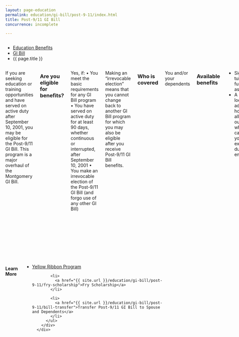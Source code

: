 ```yaml
---
layout: page-education
permalink: education/gi-bill/post-9-11/index.html
title: Post-9/11 GI Bill
concurrence: incomplete

---
```


<div class="splash" markdown="0">
<div class="row" markdown="0">
<div class="small-12 columns" markdown="0">

<ul class="breadcrumbs" role="menubar" aria-label="Primary">
<li class="parent"><a href="{{ site.url }}/education/">Education Benefits</a></li>
<li class="parent"><a href="{{ site.url }}/education/gi-bill/">GI Bill</a></li>
<li class="active">{{ page.title }}</li>
</ul>

</div>
</div>
</div>

<div class="main" role="main" markdown="0">

<!-- <div class="action-bar">
  <div class="row">
    <div class="small-12 columns">
      <a class="button small start" href="{{ site.url}}/disability-benefits/get/">Apply for Disability Benefits</a>
    </div>
  </div>  
</div> -->

<div class="section one" markdown="0">
<div class="primary" markdown="0">
<div class="row" markdown="0">
<div class="small-12 columns" markdown="1">

If you are seeking education or training opportunities and have served on active duty after September 10, 2001, you may be eligible for the Post-9/11 GI Bill. This program is a major overhaul of the Montgomery GI Bill. 

### Are you eligible for benefits?

Yes, if:
•	You meet the basic requirements for any GI Bill program
•	You have served on active duty for at least 90 days, whether continuous or interrupted, after September 10, 2001
•	You make an irrevocable election of the Post-9/11 GI Bill (and forgo use of any other GI Bill)

Making an “irrevocable election” means that you cannot change back to another GI Bill program for which you may also be eligible after you receive Post-9/11 GI Bill benefits.

### Who is covered
You and/or your dependents

### Available benefits
- Significant tuition-funding assistance 
- A location-adjusted housing allowance out of which you can pay your living expenses during enrollment

### How it works
The benefit amount varies according to where you use the benefit and the amount of your active-duty service since September 10, 2001. 

#### The program:
- Covers the entire in-state tuition for state schools and up to the national maximum ($21,084.89) for private or foreign schools. Learn more
- Pays you the Basic Allowance for Housing (BAH) of an E-5 with dependents based on the cost of living for the specific location of your school.

**Example:** If you were attending University of California, Los Angeles, in 2015, you would receive a BAH of up to $2,433 a month while in school. If you were attending the University of Virginia in Charlottesville, you would receive up to $1,638 while in school. 

- Provides up to 36 months of educational benefits, generally payable for 15 years following your release from active duty
- Uses a percentage-of-maximum-benefit scale based on how much active service you have had since September 10, 2001  

**Example:** If you have had 90 days of active service since September 10, 2001, you qualify for 40% of the maximum amount. Three years of active service qualifies you for 100% of the benefit. 

#### Also includes: 
- The Yellow Ribbon Program, which provides additional support to cover higher private-school and out-of-state tuition and fees.
- The Transfer of Entitlement Option, which enables eligible Service Members to transfer all 36 months or a portion of Post-9/11 GI Bill benefits to a spouse or children.

Use the [GI Bill Comparison Tool] to pick the right type of educational assistance program and school to maximize your benefits. (LINK TO TOOL) 

Get information on the Marine Gunnery Sergeant John David Fry Scholarship (Fry Scholarship) for dependents of Service Members who died in the line of duty after September 10, 2001.

#### Types of Training
VA approves the following programs and courses under the Post-9/11 GI Bill:
- Correspondence training
- Cooperative training
- Entrepreneurship training
- Flight training
- Independent and distance learning
- Institutions of higher learning undergraduate and graduate degrees 
- Licensing and certification reimbursement
- Vocational/technical training, and programs that do not grant college degrees
- National testing reimbursement
- On-the-job training
- Tuition Assistance Top-Up 
- Tutorial Assistance
- Vocational/technical training

### Learn more:
- See the current payment rates for the Post-9/11 GI Bill
- Post-9/11 GI Bill pamphlet
- Frequently Asked Questions (FAQ) 

“GI Bill® is a registered trademark of the United States Department of Veterans Affairs (VA). The absence of the registration symbol ® does not constitute a waiver of VA's trademark rights in that phrase.” Read our Terms of Use.

</div>
</div>
</div>

<div class="navigation">
  <div class="row">
    <div class="small-12 columns">
        <h4>Learn More</h4>
          <ul class="small-block-grid-1 medium-block-grid-3 cards small">
            <li>
              <a href="{{ site.url }}/education/gi-bill/post-9-11/yellow-ribbon-program">Yellow Ribbon Program</a>
            </li>

            <li>
              <a href="{{ site.url }}/education/gi-bill/post-9-11/fry-scholarship">Fry Scholarship</a>
            </li>

            <li>
              <a href="{{ site.url }}/education/gi-bill/post-9-11/bill-transfer">Transfer Post-9/11 GI Bill to Spouse and Dependents</a>
            </li>
          </ul>
        </div>
      </div>
</div>


</div>
